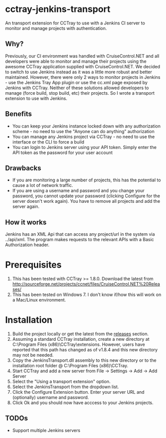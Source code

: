 cctray-jenkins-transport
========================

An transport extension for CCTray to use with a Jenkins CI server to monitor and manage projects with authentication.  

Why?
----
Previously, our CI environment was handled with CruiseControl.NET and all developers were able to monitor and manage their projects using the awesome CCTray application supplied with CruiseControl.NET.  We decided to switch to use Jenkins instead as it was a little more robust and better maintained.  However, there were only 2 ways to monitor projects in Jenkins - use the Jenkins Tray App plugin or use the cc.xml page exposed by Jenkins with CCTray.  Neither of these solutions allowed developers to manage (force build, stop build, etc) their projects.  So I wrote a transport extension to use with Jenkins.

Benefits
--------
* You can keep your Jenkins instance locked down with any authorization scheme - no need to use the "Anyone can do anything" authorization
* You can manage any Jenkins project via CCTray - no need to use the interface or the CLI to force a build
* You can login to Jenkins server using your API token. Simply enter the API token as the password for your user account

Drawbacks
---------
* If you are monitoring a large number of projects, this has the potential to cause a lot of network traffic.
* If you are using a username and password and you change your password, you cannot update your password (clicking Configure for the server doesn't work again).  You have to remove all projects and add the server again.

How it works
------------
Jenkins has an XML Api that can access any project/url in the system via ../api/xml.  The program makes requests to the relevant APIs with a Basic Authorization header.

Prerequisites
=============
1. This has been tested with CCTray >= 1.8.0.  Download the latest from http://sourceforge.net/projects/ccnet/files/CruiseControl.NET%20Releases/
2. This has been tested on Windows 7.  I don't know if/how this will work on a Mac/Linux environment.

Installation
============
1. Build the project locally or get the latest from the [releases](../../releases) section.
2. Assuming a standard CCTray installation, create a new directory at C:\Program Files (x86)\CCTray\extensions. However, users have reported that this path has changed as of v1.8.4 and this new directory may not be needed.
3. Copy the JenkinsTransport.dll assembly to this new directory or to the installation root folder @ C:\Program Files (x86)\CCTray.
4. Start CCTray and add a new server from File -> Settings -> Add -> Add Server
5. Select the "Using a transport extension" option.
6. Select the JenkinsTransport from the dropdown list.
7. Click the Configure Extension button.  Enter your server URL and (optionally) username and password.
8. Click Ok and you should now have acccess to your Jenkins projects.

TODOs
-----
* Support multiple Jenkins servers

